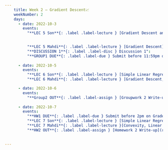 ```yaml
---
    title: Week 2 – Gradient Descent📈
    weekNumber: 2
    days:
      - date: 2022-10-3
        events:
          "**LEC 5 Son**{: .label .label-lecture } [Gradient Descent and Convexity](resources/lecture/lec05_son.pdf), Annotated":
            

          "**LEC 5 Mahdi**{: .label .label-lecture } [Gradient Descent](resources/lecture/lec05_mahdi.pdf), [Annotated](resources/lecture/lec05_mahdi_annotated.pdf)": "[C1, P16-17](resources/notes/notes_chapter_1.pdf#page=16)"
          "**DISCUSSION 1**{: .label .label-disc } Discussion 1":
          "**GROUP1 DUE**{: .label .label-due } Submit before 11:59pm on Gradescope" :
          
      - date: 2022-10-5
        events:
          "**LEC 6 Son**{: .label .label-lecture } [Simple Linear Regression](resources/lecture/lec06_son.pdf)":
          "**LEC 6 Mahdi**{: .label .label-lecture } [Gradient Descent, Convexity](resources/lecture/lec06_mahdi.pdf), [Annotated](resources/lecture/lec06_mahdi_annotated.pdf), [Code](https://datahub.ucsd.edu/user/msoleymani/notebooks/public/msoleymani/lec06/lec06.ipynb)": "[C1, P16-17](resources/notes/notes_chapter_1.pdf#page=16)"

      - date: 2022-10-6
        events:
          "**Group2 OUT**{: .label .label-assign } [Groupwork 2 Write-up](/resources/groupwork/gw2.pdf)":
      
      - date: 2022-10-7
        events:
          "**HW1 DUE**{: .label .label-due } Submit before 2pm on Gradescope" :
          "**LEC 7 Son**{: .label .label-lecture } [Simple Linear Regression Cont](resources/lecture/lec07_son.pdf)" :
          "**LEC 7 Mahdi**{: .label .label-lecture }[Convexity, Linear Regression](resources/lecture/lec07_mahdi.pdf), [Annotated](resources/lecture/lec07_mahdi_annotated.pdf)" : "[C2, P1-7](resources/notes/notes_chapter_2.pdf#page=1)"
          "**HW2 OUT**{: .label .label-assign } [Homework 2 Write-up](resources/homework/hw2.pdf)":
          
            
---
```

